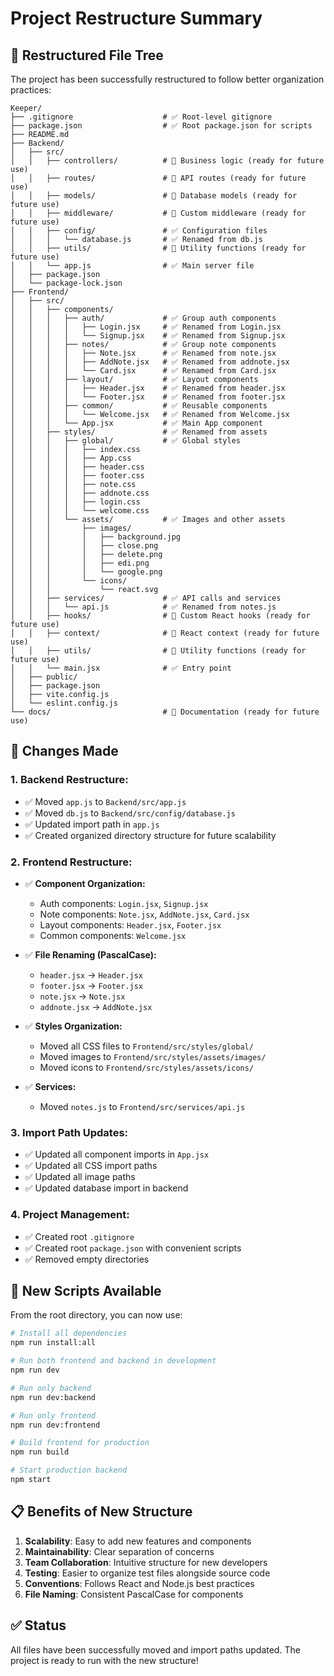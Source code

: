 # Project Restructure Summary

## 🎯 **Restructured File Tree**

The project has been successfully restructured to follow better organization practices:

```
Keeper/
├── .gitignore                    # ✅ Root-level gitignore
├── package.json                  # ✅ Root package.json for scripts
├── README.md
├── Backend/
│   ├── src/
│   │   ├── controllers/          # 🔄 Business logic (ready for future use)
│   │   ├── routes/               # 🔄 API routes (ready for future use)
│   │   ├── models/               # 🔄 Database models (ready for future use)
│   │   ├── middleware/           # 🔄 Custom middleware (ready for future use)
│   │   ├── config/               # ✅ Configuration files
│   │   │   └── database.js       # ✅ Renamed from db.js
│   │   ├── utils/                # 🔄 Utility functions (ready for future use)
│   │   └── app.js                # ✅ Main server file
│   ├── package.json
│   └── package-lock.json
├── Frontend/
│   ├── src/
│   │   ├── components/
│   │   │   ├── auth/             # ✅ Group auth components
│   │   │   │   ├── Login.jsx     # ✅ Renamed from Login.jsx
│   │   │   │   └── Signup.jsx    # ✅ Renamed from Signup.jsx
│   │   │   ├── notes/            # ✅ Group note components
│   │   │   │   ├── Note.jsx      # ✅ Renamed from note.jsx
│   │   │   │   ├── AddNote.jsx   # ✅ Renamed from addnote.jsx
│   │   │   │   └── Card.jsx      # ✅ Renamed from Card.jsx
│   │   │   ├── layout/           # ✅ Layout components
│   │   │   │   ├── Header.jsx    # ✅ Renamed from header.jsx
│   │   │   │   └── Footer.jsx    # ✅ Renamed from footer.jsx
│   │   │   ├── common/           # ✅ Reusable components
│   │   │   │   └── Welcome.jsx   # ✅ Renamed from Welcome.jsx
│   │   │   └── App.jsx           # ✅ Main App component
│   │   ├── styles/               # ✅ Renamed from assets
│   │   │   ├── global/           # ✅ Global styles
│   │   │   │   ├── index.css
│   │   │   │   ├── App.css
│   │   │   │   ├── header.css
│   │   │   │   ├── footer.css
│   │   │   │   ├── note.css
│   │   │   │   ├── addnote.css
│   │   │   │   ├── login.css
│   │   │   │   └── welcome.css
│   │   │   └── assets/           # ✅ Images and other assets
│   │   │       ├── images/
│   │   │       │   ├── background.jpg
│   │   │       │   ├── close.png
│   │   │       │   ├── delete.png
│   │   │       │   ├── edi.png
│   │   │       │   └── google.png
│   │   │       └── icons/
│   │   │           └── react.svg
│   │   ├── services/             # ✅ API calls and services
│   │   │   └── api.js            # ✅ Renamed from notes.js
│   │   ├── hooks/                # 🔄 Custom React hooks (ready for future use)
│   │   ├── context/              # 🔄 React context (ready for future use)
│   │   ├── utils/                # 🔄 Utility functions (ready for future use)
│   │   └── main.jsx              # ✅ Entry point
│   ├── public/
│   ├── package.json
│   ├── vite.config.js
│   └── eslint.config.js
└── docs/                         # 🔄 Documentation (ready for future use)
```

## 🔄 **Changes Made**

### **1. Backend Restructure:**
- ✅ Moved `app.js` to `Backend/src/app.js`
- ✅ Moved `db.js` to `Backend/src/config/database.js`
- ✅ Updated import path in `app.js`
- ✅ Created organized directory structure for future scalability

### **2. Frontend Restructure:**
- ✅ **Component Organization:**
  - Auth components: `Login.jsx`, `Signup.jsx`
  - Note components: `Note.jsx`, `AddNote.jsx`, `Card.jsx`
  - Layout components: `Header.jsx`, `Footer.jsx`
  - Common components: `Welcome.jsx`

- ✅ **File Renaming (PascalCase):**
  - `header.jsx` → `Header.jsx`
  - `footer.jsx` → `Footer.jsx`
  - `note.jsx` → `Note.jsx`
  - `addnote.jsx` → `AddNote.jsx`

- ✅ **Styles Organization:**
  - Moved all CSS files to `Frontend/src/styles/global/`
  - Moved images to `Frontend/src/styles/assets/images/`
  - Moved icons to `Frontend/src/styles/assets/icons/`

- ✅ **Services:**
  - Moved `notes.js` to `Frontend/src/services/api.js`

### **3. Import Path Updates:**
- ✅ Updated all component imports in `App.jsx`
- ✅ Updated all CSS import paths
- ✅ Updated all image paths
- ✅ Updated database import in backend

### **4. Project Management:**
- ✅ Created root `.gitignore`
- ✅ Created root `package.json` with convenient scripts
- ✅ Removed empty directories

## 🚀 **New Scripts Available**

From the root directory, you can now use:

```bash
# Install all dependencies
npm run install:all

# Run both frontend and backend in development
npm run dev

# Run only backend
npm run dev:backend

# Run only frontend
npm run dev:frontend

# Build frontend for production
npm run build

# Start production backend
npm start
```

## 📋 **Benefits of New Structure**

1. **Scalability**: Easy to add new features and components
2. **Maintainability**: Clear separation of concerns
3. **Team Collaboration**: Intuitive structure for new developers
4. **Testing**: Easier to organize test files alongside source code
5. **Conventions**: Follows React and Node.js best practices
6. **File Naming**: Consistent PascalCase for components

## ✅ **Status**

All files have been successfully moved and import paths updated. The project is ready to run with the new structure! 